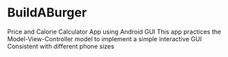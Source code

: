 # BuildABurger
Price and Calorie Calculator App using Android GUI
This app practices the Model-View-Controller model to implement a simple interactive GUI
Consistent with different phone sizes
